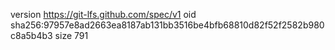 version https://git-lfs.github.com/spec/v1
oid sha256:97957e8ad2663ea8187ab131bb3516be4bfb68810d82f52f2582b980c8a5b4b3
size 791
